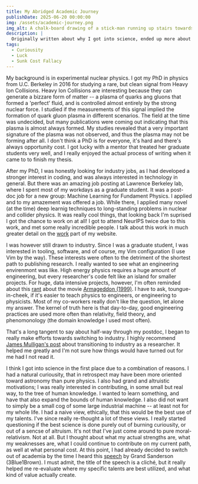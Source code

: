 ```yaml
---
title: My Abridged Academic Journey
publishDate: 2025-06-20 00:00:00
img: /assets/academic-journey.png
img_alt: A chalk-board drawing of a stick-man running up stairs towards a graduation cap
description: |
  Originally written about why I got into science, ended up more about why I decided to leave.
tags:
  - Curiousity
  - Luck
  - Sunk Cost Fallacy
---
```


My background is in experimental nuclear physics. I got my PhD in physics from U.C. Berkeley in 2016 for studying a rare, but clean signal from Heavy Ion Collisions. Heavy Ion Collisions are interesting because they can generate a bizzare form of matter -- a plasma of quarks ang gluons that formed a 'perfect' fluid, and is controlled almost entirely by the strong nuclear force. I studied if the measurements of this signal implied the formation of quark gluon plasma in different scenarios. The field at the time was undecided, but many publications were coming out indicating that this plasma is almost always formed. My studies revealed that a very important signature of the plasma was not observed, and thus the plasma may not be forming after all. I don't think a PhD is for everyone, it's hard and there's always opportunity cost. I got lucky with a mentor that treated her graduate students very well, and I really enjoyed the actual process of writing when it came to to finish my thesis.

After my PhD, I was honestly looking for industry jobs, as I had developed a stronger interest in coding, and was always interested in technology in general. But there was an amazing job posting at Lawrence Berkeley lab, where I spent most of my workdays as a graduate student. It was a post-doc job for a new group: Machine Learning for Fundament Physics. I applied and to my amazement was offered a job. While there, I applied many novel (at the time) deep learnig techniques to long-standing problems in nuclear and collider physics. It was really cool things, that looking back I'm suprised I got the chance to work on at all! I got to attend NeurIPS twice due to this work, and met some really incredible people. I talk about this work in much greater detail on the [work](/guides/content/editing-an-existing-page) part of my website.

I was however still drawn to industry. Since I was a graduate student, I was interested in tooling, software, and of course, my Vim configuration (I use Vim by the way). These interests were often to the detriment of the shortest path to publishing research. I really wanted to see what an engineering envirenmont was like. High energy physics requires a huge amount of engineering, but every researcher's code felt like an island for smaller projects. For huge, data intensive projects, however, I'm often reminded about this [rant](https://www.youtube.com/watch?v=-ahtp0sjA5U) about the movie [Armageddon (1999)](https://www.imdb.com/title/tt0120591/trivia/?item=tr5605252). I have to ask, toungue-in-cheek, if it's easier to teach physics to engineers, or engineering to physicists. Most of my co-workers really don't like the question, let alone my answer. The kernel of truth here is that day-to-day, good engineering practices are used more often than relativity, field theory, and phenomonology (the domain knowledge I used most often).

That's a long tangent to say about half-way through my postdoc, I began to really make efforts towards switching to industry. I highly recommend [James Mulligan's post](https://www.jamesdmulligan.com/post/2024-career-transition/) about transitioning to industry as a researcher. It helped me greatly and I'm not sure how things would have turned out for me had I not read it.

I think I got into science in the first place due to a combination of reasons. I had a natural curiousity, that in retrospect may have been more oriented toward astronomy than pure physics. I also had grand and altruistic motivations; I was really interested in contributing, in some small but real way, to the tree of human knowledge. I wanted to learn something, and have that also expand the bounds of human knowledge. I also did not want to simply be a small cog of some large industrial machine -- at least not for my whole life. I had a naive view, ethically, that this would be the best use of my talents. I've since really re-thought a lot of these views. I really started questioning if the best science is done purely out of burning curiousity, or out of a sencse of altruism. It's not that I've just come around to pure moral-relativism. Not at all. But I thought about what my actual strengths are, what my weaknesses are, what I could continue to contribute on my current path, as well at what personal cost. At this point, I had already decided to switch out of academia by the time I heard this [speech](https://www.youtube.com/watch?v=W3I3kAg2J7w) by Grand Sanderson (3Blue1Brown). I must admit, the title of the speech is a cliché, but it really helped me re-evaluate where my specific talents are best utilized, and what kind of value actually create.

